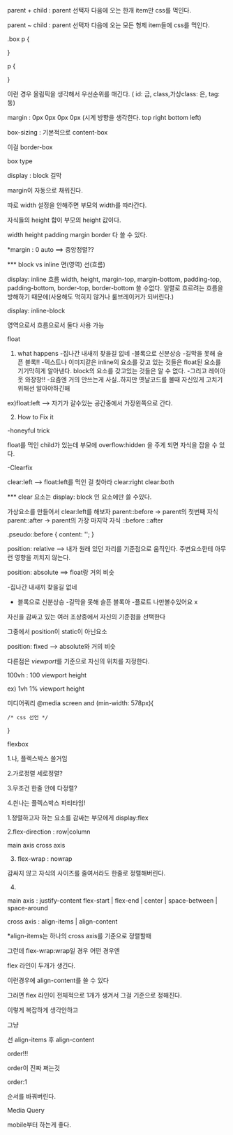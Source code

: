 parent + child : parent 선택자 다음에 오는 한개 item만 css를 먹인다.

parent ~ child : parent 선택자 다음에 오는 모든 형제 item들에 css를 먹인다.

.box p {

}


p {

}


이런 경우 올림픽을 생각해서 우선순위를 매긴다. ( id: 금, class,가상class: 은, tag: 동)



margin : 0px 0px 0px 0px (시계 방향을 생각한다. top right bottom left)


box-sizing : 기본적으로 content-box 

이걸 border-box


box type 

display : block 길막

margin이 자동으로 채워진다.

따로 width 설정을 안해주면 부모의 width를 따라간다.

자식들의 height 합이 부모의 height 값이다.

width height padding margin border 다 쓸 수 있다.

*margin : 0 auto ==> 중앙정렬??


*** block vs inline
    면(영역)    선(흐름)


display: inline 흐름
width, height, margin-top, margin-bottom, padding-top, padding-bottom,
border-top, border-bottom 쓸 수없다. 일렬로 흐르려는
흐름을 방해하기 때문에(사용해도 먹히지 않거나 룰브레이커가 되버린다.)


display: inline-block

영역으로서 흐름으로서 둘다 사용 가능





float 

1. what happens
-집나간 내새끼 찾을길 없네
-블록으로 신분상승
-길막을 못해 슬픈 블록!!
-텍스트나 이미지같은 inline의 요소를 갖고 있는 것들은 
float된 요소를 기기막히게 알아낸다. block의 요소를 갖고있는
것들은 알 수 없다.
-그리고 레이아웃 와장창!!
-요즘엔 거의 안쓰는게 사실..하지만 옛날코드를 볼때 자신있게
고치기위해선 알아야하긴해



ex)float:left --> 자기가 갈수있는 공간중에서 가장왼쪽으로 간다.


2. How to Fix it


-honeyful trick

float를 먹인 child가 있는데 부모에 overflow:hidden 을 주게 되면 
자식을 잡을 수 있다.


-Clearfix

clear:left  --> float:left를 먹인 걸 찾아라
clear:right
clear:both

*** clear 요소는 display: block 인 요소에만 쓸 수있다.


가상요소를 만들어서 clear:left를 해보자
parent::before -> parent의 첫번째 자식
parent::after -> parent의 가장 마지막 자식
::before
::after

.pseudo::before {
	content: '';
}





position: relative --> 내가 원래 있던 자리를 기준점으로 움직인다.
주변요소한테 아무런 영향을 끼치지 않는다.

position: absolute ==> float랑 거의 비슷

-집나간 내새끼 찾을길 없네
- 블록으로 신분상승
-길막을 못해 슬픈 블록아
-플로트 나만볼수있어요 x


자신을 감싸고 있는 여러 조상중에서 자신의 기준점을 선택한다

그중에서 position이 static이 아닌요소


position: fixed  --> absolute와 거의 비슷

다른점은 *viewport*를 기준으로 자신의 위치를 지정한다.


100vh : 100 viewport height 

ex) 1vh 1% viewport height

미디어쿼리
@media screen and (min-width: 578px){

	/* css 선언 */
}







flexbox


1.나, 플렉스박스 쓸거임

2.가로정렬 세로정렬?

3.무조건 한줄 안에 다정렬?

4.씐나는 플렉스박스 파티타임!



1.정렬하고자 하는 요소를 감싸는 부모에게 
display:flex


2.flex-direction : row|column

main axis
cross axis



3. flex-wrap : nowrap

감싸지 않고 자식의 사이즈를 줄여서라도 한줄로 정렬해버린다.


4.

main axis : justify-content
		flex-start | flex-end | center | space-between | space-around

cross axis : align-items | align-content


*align-items는 하나의 cross axis를 기준으로 정렬할때

그런데 flex-wrap:wrap일 경우 어떤 경우엔 

flex 라인이 두개가 생긴다.

이런경우에 align-content를 쓸 수 있다

그러면 flex 라인이 전체적으로 1개가 생겨서 그걸 기준으로 정해진다.


이렇게 복잡하게 생각안하고

그냥

선 align-items 후 align-content


order!!!

order이 진짜 쩌는것

order:1

순서를 바꿔버린다.



Media Query

mobile부터 하는게 좋다.